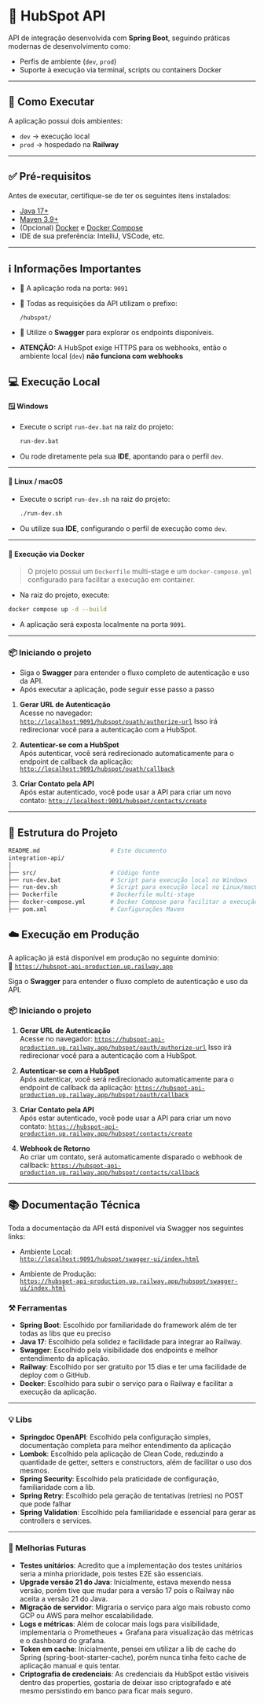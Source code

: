 # 🧩 HubSpot API

API de integração desenvolvida com **Spring Boot**, seguindo práticas modernas de desenvolvimento como:

- Perfis de ambiente (`dev`, `prod`)
- Suporte à execução via terminal, scripts ou containers Docker

---

## 🚀 Como Executar

A aplicação possui dois ambientes:

- `dev` → execução local
- `prod` → hospedado na **Railway**

---

## ✅ Pré-requisitos

Antes de executar, certifique-se de ter os seguintes itens instalados:

- [Java 17+](https://adoptium.net/)
- [Maven 3.9+](https://maven.apache.org/)
- (Opcional) [Docker](https://www.docker.com/) e [Docker Compose](https://docs.docker.com/compose/)
- IDE de sua preferência: IntelliJ, VSCode, etc.

---

## ℹ️ Informações Importantes

- 🚪 A aplicação roda na porta: `9091`
- 📎 Todas as requisições da API utilizam o prefixo:

  ```http
  /hubspot/

- 🧭 Utilize o **Swagger** para explorar os endpoints disponíveis.
- **ATENÇÃO:** A HubSpot exige HTTPS para os webhooks, então o ambiente local (`dev`) **não funciona com webhooks**

## 💻 Execução Local

#### 🪟 Windows

- Execute o script `run-dev.bat` na raiz do projeto:
  ```bash
  run-dev.bat
  ```
- Ou rode diretamente pela sua **IDE**, apontando para o perfil `dev`.

---

#### 🐧 Linux / macOS

- Execute o script `run-dev.sh` na raiz do projeto:
  ```bash
  ./run-dev.sh
  ```
- Ou utilize sua **IDE**, configurando o perfil de execução como `dev`.

---

#### 🐳 Execução via Docker

> O projeto possui um `Dockerfile` multi-stage e um `docker-compose.yml` configurado para facilitar a execução em container.

- Na raiz do projeto, execute:

```bash
docker compose up -d --build
```

- A aplicação será exposta localmente na porta `9091`.

---

### 📦 Iniciando o projeto

- Siga o **Swagger** para entender o fluxo completo de autenticação e uso da API.
- Após executar a aplicação, pode seguir esse passo a passo

1. **Gerar URL de Autenticação**  
   Acesse no navegador: [`http://localhost:9091/hubspot/ouath/authorize-url`](http://localhost:9091/hubspot/ouath/authorize-url)
   Isso irá redirecionar você para a autenticação com a HubSpot.

2. **Autenticar-se com a HubSpot**  
Após autenticar, você será redirecionado automaticamente para o endpoint de callback da aplicação: [`http://localhost:9091/hubspot/ouath/callback`](http://localhost:9091/hubspot/ouath/callback)

3. **Criar Contato pela API**  
Após estar autenticado, você pode usar a API para criar um novo contato: [`http://localhost:9091/hubspot/contacts/create`](http://localhost:9091/hubspot/contacts/create)

---

## 📁 Estrutura do Projeto

```bash
README.md                    # Este documento
integration-api/
│
├── src/                     # Código fonte
├── run-dev.bat              # Script para execução local no Windows
├── run-dev.sh               # Script para execução local no Linux/macOS
├── Dockerfile               # Dockerfile multi-stage
├── docker-compose.yml       # Docker Compose para facilitar a execução
├── pom.xml                  # Configurações Maven

```

## ☁️ Execução em Produção

A aplicação já está disponível em produção no seguinte domínio:  
🔗 [`https://hubspot-api-production.up.railway.app`](https://hubspot-api-production.up.railway.app)

Siga o **Swagger** para entender o fluxo completo de autenticação e uso da API.

### 📦 Iniciando o projeto

1. **Gerar URL de Autenticação**  
   Acesse no navegador: [`https://hubspot-api-production.up.railway.app/hubspot/oauth/authorize-url`](https://hubspot-api-production.up.railway.app/hubspot/oauth/authorize-url)
   Isso irá redirecionar você para a autenticação com a HubSpot.

2. **Autenticar-se com a HubSpot**  
Após autenticar, você será redirecionado automaticamente para o endpoint de callback da aplicação: [`https://hubspot-api-production.up.railway.app/hubspot/oauth/callback`](https://hubspot-api-production.up.railway.app/hubspot/oauth/callback)

3. **Criar Contato pela API**  
Após estar autenticado, você pode usar a API para criar um novo contato: [`https://hubspot-api-production.up.railway.app/hubspot/contacts/create`](https://hubspot-api-production.up.railway.app/hubspot/contacts/create)

4. **Webhook de Retorno**  
Ao criar um contato, será automaticamente disparado o webhook de callback: [`https://hubspot-api-production.up.railway.app/hubspot/contacts/callback`](https://hubspot-api-production.up.railway.app/hubspot/contacts/callback)

---

## 📚 Documentação Técnica

Toda a documentação da API está disponível via Swagger nos seguintes links:

- Ambiente Local:  
[`http://localhost:9091/hubspot/swagger-ui/index.html`](http://localhost:9091/hubspot/swagger-ui/index.html)

- Ambiente de Produção:  
[`https://hubspot-api-production.up.railway.app/hubspot/swagger-ui/index.html`](https://hubspot-api-production.up.railway.app/hubspot/swagger-ui/index.html)

### ⚒️ Ferramentas

  - **Spring Boot**: Escolhido por familiaridade do framework além de ter todas as libs que eu preciso
  - **Java 17**:     Escolhido pela solidez e facilidade para integrar ao Railway.
  - **Swagger**:     Escolhido pela visibilidade dos endpoints e melhor entendimento da aplicação.
  - **Railway**:     Escolhido por ser gratuito por 15 dias e ter uma facilidade de deploy com o GitHub.
  - **Docker**:      Escolhido para subir o serviço para o Railway e facilitar a execução da aplicação.

---

### 💡 Libs

- **Springdoc OpenAPI**:     Escolhido pela configuração simples, documentação completa para melhor entendimento da aplicação
- **Lombok**:                Escolhido pela aplicação de Clean Code, reduzindo a quantidade de getter, setters e constructors, além de facilitar o uso dos mesmos.
- **Spring Security**:       Escolhido pela praticidade de configuração, familiaridade com a lib.
- **Spring Retry**:          Escolhido pela geração de tentativas (retries) no POST que pode falhar 
- **Spring Validation**:     Escolhido pela familiaridade e essencial para gerar as controllers e services.


---

### 🔭 Melhorias Futuras

  - **Testes unitários**:            Acredito que a implementação dos testes unitários seria a minha prioridade, pois testes E2E são essenciais.
  - **Upgrade versão 21 do Java**:   Inicialmente, estava mexendo nessa versão, porém tive que mudar para a versão 17 pois o Railway não aceita a versão 21 do Java.
  - **Migração de servidor**:        Migraria o serviço para algo mais robusto como GCP ou AWS para melhor escalabilidade.
  - **Logs e métricas**:             Além de colocar mais logs para visibilidade, implementaria o Prometheues + Grafana para visualização das métricas e o dashboard do grafana.
  - **Token em cache**:              Inicialmente, pensei em utilizar a lib de cache do Spring (spring-boot-starter-cache), porém nunca tinha feito cache de aplicação manual e quis tentar.
  - **Criptografia de credenciais**: As credenciais da HubSpot estão visiveis dentro das properties, gostaria de deixar isso criptografado e até mesmo persistindo em banco para ficar mais seguro.








